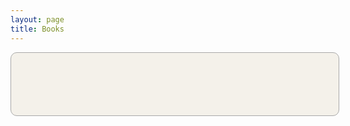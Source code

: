 ```yaml
---
layout: page
title: Books
---
```


<style type="text/css" media="screen">
.gr_grid_container {
    width:100%;
    text-align: center;
    display:flex;
      flex-wrap: wrap;
      flex-direction: row;
      align-items: center;
    
}

.gr_grid_book_container {      
    /* customize book cover container div here */    
    width: 98px;
    height: 160px;    
    overflow: hidden;
}

.gr_grid_branding{
    display:none;
}


img{
    height:100%;
}

h3,h2{display:none;}

</style>

<div id="gr_challenge_8863" style="border: 1px solid darkgray; border-radius:10px; padding: 10px; width:100%;min-height:80px;font-family:PT Sans, Helvetica, Arial, sans-serif;margin-bottom:30px;background-color:#F4F1EA;">
<div id="gr_challenge_progress_body_8863" style="font-size: 20px;">

</div>
</div>
<script src="https://www.goodreads.com/user_challenges/widget/11812963-akshay-deo?challenge_id=8863&v=2"></script>

<div id="gr_grid_widget_1571478440">
<!-- Show static html as a placeholder in case js is not enabled - javascript include will override this if things work -->
<div class="gr_grid_container">
</div>
</div>
<script src="https://www.goodreads.com/review/grid_widget/11812963?cover_size=medium&hide_link=&hide_title=&num_books=200&order=d&shelf=read&sort=date_added&widget_id=1571478440" type="text/javascript" charset="utf-8"></script>
